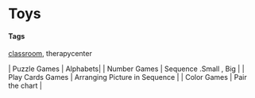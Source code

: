 # Toys

#### Tags
[classroom](https://github.com/Ankur-Vidyamandir/ecce-master-lists/blob/main/list-toys.md#tags), therapycenter

| Puzzle Games | Alphabets|
| Number Games | Sequence .Small , Big |
| Play Cards Games | Arranging Picture in Sequence |
| Color Games | Pair the chart |

